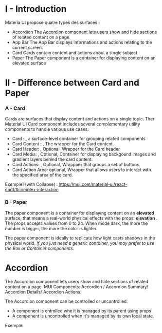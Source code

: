 # I - Introduction
Materia UI propose quatre types des surfaces :
- Accordion
    The Accordion component lets users show and hide sections of related content on a page.
- App Bar
    The App Bar displays informations and actions relating to the current screen.
- Card
    Cards contain content and actions about a single subject
- Paper
    The Paper component is a container for displaying content on an elevated surface

# II - Difference between Card and Paper
### A - Card
Cards are surfaces that display content and actions on a single topic.
Ther Material UI Card component includes several complementary utility components to handle various use cases:
- Card            : <Card>, a surface-level container for grouping related components
- Card Content      : <CardContent>, The wrapper for the Card content.
- Card Header: <CardHeader>, Optional, Wrapper for the Card header
- Card Media: <CardMedia>, Optional, Container for displaying backgound images and gradient layers behind the card content.
- Card Actions: <CardActions>, Optional, Wrappper that groups a set of buttons
- Card Action Area: optional, Wrapper that allows users to interact with the specified area of the card.

Exemple1 (with Collapse) : https://mui.com/material-ui/react-card/#complex-interaction

### B - Paper
The paper component is a container for displaying content on an __elevated__ surface, that means a real-world physical effects with the props: __elevation__ .
The props accepts values from 0 to 24.
When mode dark, the more the number is bigger, the more the color is lighter.

The paper component is ideally to replicate how light casts shadows in the physical world.
_If you just need a generic container, you may prefer to use the Box or Container components._

# Accordion
The Accordion component lets users show and hide sections of related content on a page.
MUI Components: Accordion / Accordion Summary/ Accordion Details/ Accordion Actions.

The Accordion component can be controlled or uncontrolled.
- A component is cntrolled whe  it is managed by its parent using props
- A component is uncontrolled when it's managed by its own local state.

Exemple: 




